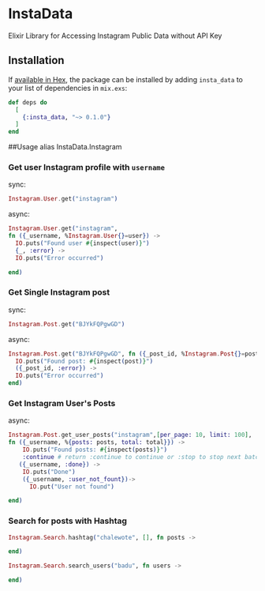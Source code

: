 # InstaData

Elixir Library for Accessing Instagram Public Data without API Key 

## Installation

If [available in Hex](https://hex.pm/docs/publish), the package can be installed
by adding `insta_data` to your list of dependencies in `mix.exs`:

```elixir
def deps do
  [
    {:insta_data, "~> 0.1.0"}
  ]
end
```

##Usage
alias InstaData.Instagram

### Get user Instagram profile with ```username```
sync:
```elixir
Instagram.User.get("instagram")
```
async:

```elixir
Instagram.User.get("instagram", 
fn ({_username, %Instagram.User{}=user}) -> 
  IO.puts("Found user #{inspect(user)}")
  {_, :error} -> 
  IO.puts("Error occurred")

end)
```

### Get Single Instagram post
sync:
```elixir
Instagram.Post.get("BJYkFQPgwGD")
```
async:
```elixir
Instagram.Post.get("BJYkFQPgwGD", fn ({_post_id, %Instagram.Post{}=post}) ->
  IO.puts("Found post: #{inspect(post)}")
  ({_post_id, :error}) ->
  IO.puts("Error occurred")
end)
```

### Get Instagram User's Posts
async:
```elixir
Instagram.Post.get_user_posts("instagram",[per_page: 10, limit: 100], 
fn ({_username, %{posts: posts, total: total}}) ->
    IO.puts("Found posts: #{inspect(posts)}")
    :continue # return :continue to continue or :stop to stop next batch
   ({_username, :done}) -> 
    IO.puts("Done")
    ({_username, :user_not_fount})->
      IO.put("User not found")

end)
```


### Search for posts with Hashtag

```elixir
Instagram.Search.hashtag("chalewote", [], fn posts ->

end)
```

```elixir
Instagram.Search.search_users("badu", fn users -> 

end)
```


